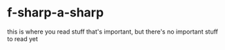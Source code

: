 # f-sharp-a-sharp

this is where you read stuff that's important, but there's no important stuff to read yet
